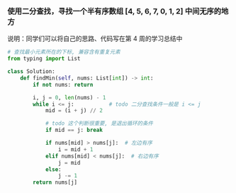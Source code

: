 ### 使用二分查找，寻找一个半有序数组 [4, 5, 6, 7, 0, 1, 2] 中间无序的地方
说明：同学们可以将自己的思路、代码写在第 4 周的学习总结中

```python
# 查找最小元素所在的下标, 兼容含有重复元素
from typing import List

class Solution:
    def findMin(self, nums: List[int]) -> int:
        if not nums: return

        i, j = 0, len(nums) - 1
        while i <= j:           # todo 二分查找条件一般是 i <= j
            mid = (i + j) // 2

            # todo 这个判断很重要, 是退出循环的条件
            if mid == j: break

            if nums[mid] > nums[j]:  # 左边有序
                i = mid + 1
            elif nums[mid] < nums[j]:  # 右边有序
                j = mid
            else:
                j -= 1
        return nums[j]
```
